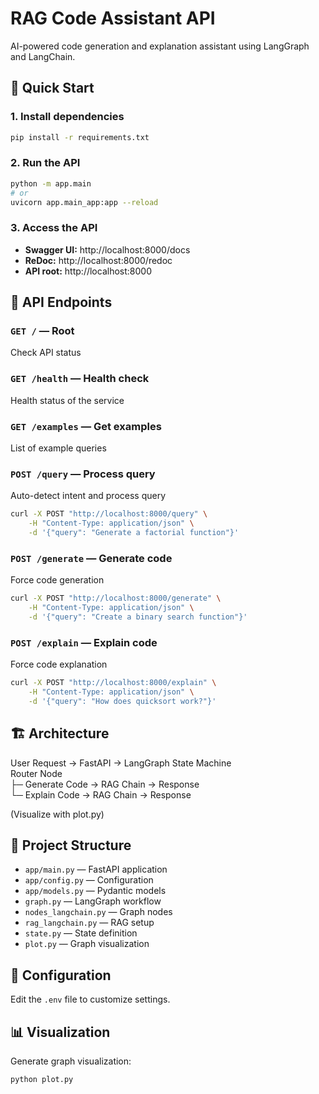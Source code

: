 # RAG Code Assistant API

AI-powered code generation and explanation assistant using LangGraph and LangChain.

## 🚀 Quick Start

### 1. Install dependencies
```bash
pip install -r requirements.txt
```

### 2. Run the API
```bash
python -m app.main
# or
uvicorn app.main_app:app --reload
```

### 3. Access the API
- **Swagger UI:** http://localhost:8000/docs  
- **ReDoc:** http://localhost:8000/redoc  
- **API root:** http://localhost:8000

## 📡 API Endpoints

### `GET /` — Root
Check API status

### `GET /health` — Health check
Health status of the service

### `GET /examples` — Get examples
List of example queries

### `POST /query` — Process query
Auto-detect intent and process query
```bash
curl -X POST "http://localhost:8000/query" \
    -H "Content-Type: application/json" \
    -d '{"query": "Generate a factorial function"}'
```

### `POST /generate` — Generate code
Force code generation
```bash
curl -X POST "http://localhost:8000/generate" \
    -H "Content-Type: application/json" \
    -d '{"query": "Create a binary search function"}'
```

### `POST /explain` — Explain code
Force code explanation
```bash
curl -X POST "http://localhost:8000/explain" \
    -H "Content-Type: application/json" \
    -d '{"query": "How does quicksort work?"}'
```

## 🏗️ Architecture

User Request → FastAPI → LangGraph State Machine  
Router Node  
├─ Generate Code → RAG Chain → Response  
└─ Explain Code  → RAG Chain → Response

(Visualize with plot.py)

## 📁 Project Structure

- `app/main.py` — FastAPI application  
- `app/config.py` — Configuration  
- `app/models.py` — Pydantic models  
- `graph.py` — LangGraph workflow  
- `nodes_langchain.py` — Graph nodes  
- `rag_langchain.py` — RAG setup  
- `state.py` — State definition  
- `plot.py` — Graph visualization

## 🔧 Configuration

Edit the `.env` file to customize settings.

## 📊 Visualization

Generate graph visualization:
```bash
python plot.py
```
